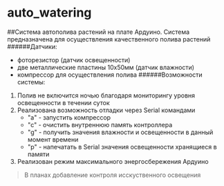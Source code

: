 # auto_watering
##Система автополива растений на плате Ардуино.
Система предназначена для осуществления качественного полива растений
######Датчики:
- фоторезистор (датчик освещенности)
- две металлические пластины 10х50мм (датчик влажности)
- компрессор для осуществления полива
######Возможности системы:
1. Полив не включится ночью благодаря мониторингу уровня освещенности 
в течении суток
2. Реализована возможность отладки через Serial командами
	- "а" - запустить компрессор
	- "с" - очистить внутреннюю память контроллера
	- "g" - получить значения влажности и освещенности в данный момент времени
	- "р" - напечатать в Serial значения освещенности хранящиеся в памяти
3. Реализован режим максимального энергосбережения Ардуино

>В планах добавление контроля исскуственного освещения
